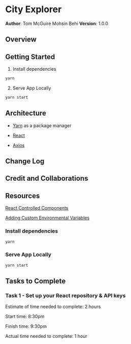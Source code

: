 # City Explorer

**Author**: Tom McGuire Mohsin Behi
**Version**: 1.0.0

## Overview
<!-- Provide a high level overview of what this application is and why you are building it, beyond the fact that it's an assignment for this class. (i.e. What's your problem domain?) -->

## Getting Started

1. Install dependencies

```bash
yarn 
```

2. Serve App Locally

```bash
yarn start
```

## Architecture

* [Yarn](https://yarnpkg.com/getting-started/usage) as a package manager

* [React](https://reactjs.org/)

* [Axios](https://axios-http.com/)

## Change Log
<!-- Use this area to document the iterative changes made to your application as each feature is successfully implemented. Use time stamps. Here's an example:

01-01-2001 4:59pm - Application now has a fully-functional express server, with a GET route for the location resource. -->

## Credit and Collaborations

## Resources

[React Controlled Components](https://reactjs.org/docs/forms.html#controlled-components)

[Adding Custom Environmental Variables](https://create-react-app.dev/docs/adding-custom-environment-variables/)

### Install dependencies

```bash
yarn 
```

### Serve App Locally

```bash
yarn start
```

## Tasks to Complete

### Task 1 - Set up your React repository & API keys

Estimate of time needed to complete: 2 hours

Start time: 8:30pm

Finish time: 9:30pm

Actual time needed to complete: 1 hour
